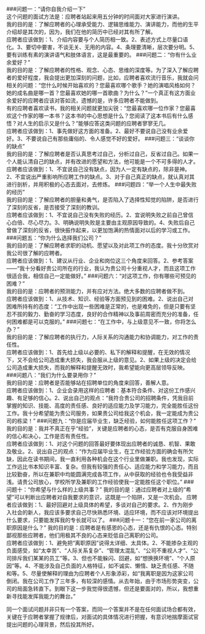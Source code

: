 ###问题一：“请你自我介绍一下”  
这个问题的面试方法是：应聘者站起来用五分钟的时间面对大家进行演讲。  
我的目的是：了解应聘者的心理承受能力、逻辑思维能力、演讲能力，而他的生平介绍却是其次的，因为，我们在他的简历中已经对其有所了解。  
应聘者应该做到：1、介绍内容要与个人简历相一致。2、表述方式上尽量口语化。3、要切中要害，不谈无关、无用的内容。4、条理要清晰，层次要分明。5、要有训练有素的演讲语气和肢体语言，这是最重要的。
###问题二：“你有什么业余爱好？”  
我的目的是：了解应聘者的性格、观念、心态、思维的深度等。为了深入了解应聘者的爱好程度，我会提出更加深刻的问题，比如，应聘者喜欢流行音乐，我就会问相关的问题：“您什么时候开始喜欢的？您最喜欢哪个歌手？她的演唱风格如何？她的成名曲是哪一首？您最喜欢她的哪一首歌曲？为什么？”一个真正有这方面业余爱好的应聘者应该对答如流，遗憾的是，许多应聘者不能做到。  
有的应聘者喜欢读书，我的相关问题就更加尖锐：“您最喜欢哪一位作家？您最喜欢这个作家的哪一本书？这本书的中心思想是什么？您阅读了这本书后有什么感悟？对人生的启示又是什么？”能够应答这类问题的应聘者寥寥无几。  
应聘者应该做到：1、事先做好这方面的准备。2、最好不要说自己没有业余爱好。3、不要说自己有那些庸俗的、令人感觉不好的爱好。
###问题三：“谈谈你的缺点”  
我的目的是：了解应聘者是否认真思考过自己，分析过自己，反省过自己。如果一个人能认清自己的缺点，并有改进的愿望和方法，他可能是一个不可多得的人才。  
应聘者应该做到：1、不宜说自己没有缺点，因为人一定有缺点的，除非是神。2、不宜说出严重影响所应聘工作的缺点。3、对于自己真正的缺点，就认真对其进行剖析，并用积极的心态去面对，去修炼。
###问题四：“举一个人生中最失败的经历”  
我的目的是：了解应聘者的胆量和勇气，是否陷入了选择性知觉的陷阱，是否进行了深刻的反省，是否接受了深刻的教训。  
应聘者应该做到：1、不宜说自己没有失败的经历。2、宜说明失败之前自己曾信心白倍、尽心尽力。3、明确说明失败是主要由主观原因导致的。4、失败后自己曾做了深刻的反省，很快振作起来，以更加饱满的热情面对以后的学习或工作。
###问题五：“你为什么选择我们公司？”  
我的目的是：了解应聘者求职的动机、愿望以及对此项工作的态度。我十分欣赏对我公司很了解的应聘者。  
应聘者应该做到：1、建议从行业、企业和岗位这三个角度来回答。2、参考答案——“我十分看好贵公司所在的行业，我认为贵公司十分重视人才，而且这项工作很适合我，相信自己一定能做好。”
###问题六：“对这项工作，你有哪些可预见的困难？”  
我的目的是：应聘者的预测能力，并有应对方法。绝大多数的应聘者做不到。  
应聘者应该做到：1、从技术、知识、经验等方面预见到的困难。2、说出自己对困难所持有的态度：“工作中出现一些困难是正常的，也是难免的，但是只要有坚忍不拔的毅力、勤奋的学习态度，良好的合作精神以及事前周密而充分的准备，任何困难都是可以克服的。”
###问题七：“在工作中，与上级意见不一致，你将怎么办？”  
我的目的是：了解应聘者的执行力，人际关系的沟通能力和协调能力，对工作的责任性。  
应聘者应该做到：1、首先给上级以必要的、私下的解释和提醒，在无效的情况下，又不会给公司造成重大损失，我会服从上级的意见。2、如果上级的决定会给公司造成重大损失，而我的解释和提醒无效时，我希望能向更高层领导反映。
###问题八：“我们为什么要录用你？”  
我的目的是：应聘者是否能够站在招聘单位的角度来回答，善解人意。  
应聘者应该做到：1、企业会录用这样的应聘者：基本符合条件、对这份工作感兴趣、有足够的信心。2、说出自己的观点：“我符合贵公司的招聘条件，凭我目前掌握的知识、技能、高度的责任感、良好的适应能力及学习能力，完全能胜任这份工作。我十分希望能为贵公司服务，如果贵公司给我这个机会，我一定能成为贵公司的栋梁！”
###问题九：“你是应届毕业生，缺乏经验，如何能胜任这项工作？” 
我的目的是：我并不真正在乎“经验”，关键是应聘者的心态，是否有克服自身困难的信心和决心，工作是否有责任性。  
应聘者应该做到：1、对这个问题的回答最好要体现出应聘者的诚恳、机智、果敢及敬业。2、说出自己的观点：“作为应届毕业生，在工作经验方面的确会有所欠缺，因此在读书期间，我一直利用各种机会在这个行业里做兼职。我也发现，实际工作远比书本知识丰富、复杂。但我有较强的责任心、适应能力和学习能力，而且比较勤奋，所以在兼职中均能圆满完成各项工作，从中获取的经验也令我受益非浅。请贵公司放心，学校所学及兼职的工作经验使我一定能胜任这个职位。”
###问题十：“你希望与什么样的上级共事？” 
我的目的是：通过应聘者对上级的“希望”可以判断出应聘者对自我要求的意识，这既是一个陷阱，又是一次机会。 
应聘者应该做到：1、最好回避对上级具体的希望，多谈对自己的要求。2、作为刚步入社会的新人，我应该多要求自己尽快熟悉环境、适应环境，而不应该对环境提出什么要求，只要能发挥我的专长就可以了。
###问题十一：“您在前一家公司的离职原因是什么？” 
我的目的是：应聘者是有感恩的心态，还是有仇恨的心态。特别鄙视那些应聘者，他们用极其不良的心态来贬低自己离职的公司。  
应聘者应该做到：1、避免把“离职原因”说得太详细、太具体。2、不能掺杂主观的负面感受，如“太幸苦”、“人际关系复杂”、“管理太混乱”、“公司不重视人才”、“公司排斥我们某某的员工”等。3、但也不能躲闪、回避，如“想换换环境”、“个人原因”等。4、不能涉及自己负面的人格特征，如不诚实、懒惰、缺乏责任感、不随和等。5、尽量使解释的理由为应聘者个人形象添彩，如“我离职是因为这家公司倒闭。我在公司工作了三年多，有较深的感情。从去年始，由于市场形势突变，公司的局面急转直下。到眼下这一步我觉得很遗憾，但还是要面对的，所以，我想重新寻找能发挥我能力的舞台。” 
 
同一个面试问题并非只有一个答案，而同一个答案并不是在任何面试场合都有效，关键在于应聘者掌握了规律后，对面试的具体情况进行把握，有意识地揣摩面试官提出问题的心理背景，然后投其所好。

